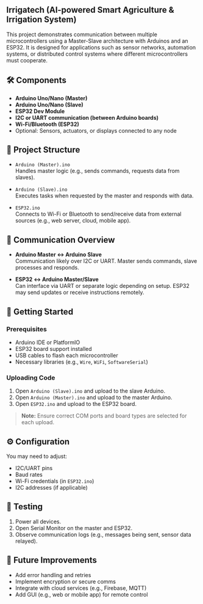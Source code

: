 ## Irrigatech (AI-powered Smart Agriculture & Irrigation System)  

This project demonstrates communication between multiple microcontrollers using a Master-Slave architecture with Arduinos and an ESP32. It is designed for applications such as sensor networks, automation systems, or distributed control systems where different microcontrollers must cooperate.

## 🛠 Components

- **Arduino Uno/Nano (Master)**
- **Arduino Uno/Nano (Slave)**
- **ESP32 Dev Module**
- **I2C or UART communication (between Arduino boards)**
- **Wi-Fi/Bluetooth (ESP32)**
- Optional: Sensors, actuators, or displays connected to any node

## 📁 Project Structure

- `Arduino (Master).ino`  
  Handles master logic (e.g., sends commands, requests data from slaves).

- `Arduino (Slave).ino`  
  Executes tasks when requested by the master and responds with data.

- `ESP32.ino`  
  Connects to Wi-Fi or Bluetooth to send/receive data from external sources (e.g., web server, cloud, mobile app).

## 🔌 Communication Overview

- **Arduino Master ↔ Arduino Slave**  
  Communication likely over I2C or UART. Master sends commands, slave processes and responds.

- **ESP32 ↔ Arduino Master/Slave**  
  Can interface via UART or separate logic depending on setup. ESP32 may send updates or receive instructions remotely.

## 🚀 Getting Started

### Prerequisites

- Arduino IDE or PlatformIO
- ESP32 board support installed
- USB cables to flash each microcontroller
- Necessary libraries (e.g., `Wire`, `WiFi`, `SoftwareSerial`)

### Uploading Code

1. Open `Arduino (Slave).ino` and upload to the slave Arduino.
2. Open `Arduino (Master).ino` and upload to the master Arduino.
3. Open `ESP32.ino` and upload to the ESP32 board.

> **Note:** Ensure correct COM ports and board types are selected for each upload.

## ⚙️ Configuration

You may need to adjust:

- I2C/UART pins
- Baud rates
- Wi-Fi credentials (in `ESP32.ino`)
- I2C addresses (if applicable)

## 🧪 Testing

1. Power all devices.
2. Open Serial Monitor on the master and ESP32.
3. Observe communication logs (e.g., messages being sent, sensor data relayed).

## 📝 Future Improvements

- Add error handling and retries
- Implement encryption or secure comms
- Integrate with cloud services (e.g., Firebase, MQTT)
- Add GUI (e.g., web or mobile app) for remote control

